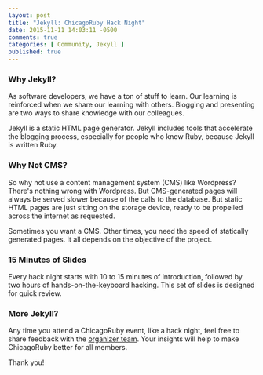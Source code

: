 ```yaml
---
layout: post
title: "Jekyll: ChicagoRuby Hack Night"
date: 2015-11-11 14:03:11 -0500
comments: true
categories: [ Community, Jekyll ]
published: true
---
```


### Why Jekyll?

As software developers, we have a ton of stuff to learn. Our learning is reinforced when we share our learning with others. Blogging and presenting are two ways to share knowledge with our colleagues.

Jekyll is a static HTML page generator. Jekyll includes tools that accelerate the blogging process, especially for people who know Ruby, because Jekyll is written Ruby.

### Why Not CMS?

So why not use a content management system (CMS) like Wordpress? There's nothing wrong with Wordpress. But CMS-generated pages will always be served slower because of the calls to the database. But static HTML pages are just sitting on the storage device, ready to be propelled across the internet as requested.

Sometimes you want a CMS. Other times, you need the speed of statically generated pages. It all depends on the objective of the project.

<!--more-->

### 15 Minutes of Slides

Every hack night starts with 10 to 15 minutes of introduction, followed by two hours of hands-on-the-keyboard hacking. This set of slides is designed for quick review.

<center><script async class="speakerdeck-embed" data-id="5acb1191d2a94ceabed1bc66b4665901" data-ratio="1.77777777777778" src="//speakerdeck.com/assets/embed.js"></script></center>

### More Jekyll?

Any time you attend a ChicagoRuby event, like a hack night, feel free to share feedback with the [organizer team](http://www.chicagoruby.org/contact/). Your insights will help to make ChicagoRuby better for all members.

Thank you!


